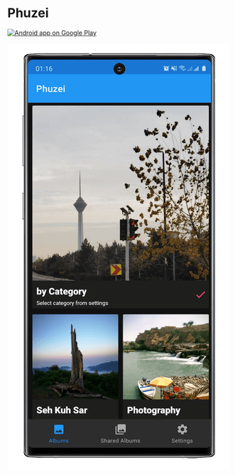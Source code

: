 # Phuzei

<a href="https://play.google.com/store/apps/details?id=com.alirezaafkar.phuzei">
  <img alt="Android app on Google Play" src="https://play.google.com/intl/en_us/badges/images/badge_new.png" />
</a>

<br/>
<br/>

<img src="/preview.png"/>

